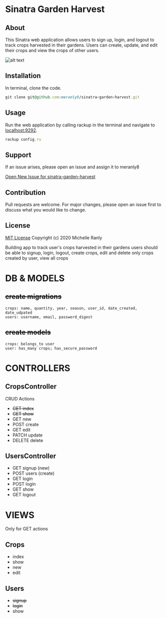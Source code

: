 # Sinatra Garden Harvest
## About
This Sinatra web application allows users to sign up, login, and logout to track crops harvested in their gardens. Users can create, update, and edit their crops and view the crops of other users.

![alt text][logo]

[logo]: https://i.imgur.com/b8lUeeV.jpeg "Garden haul"

## Installation
In terminal, clone the code.
```ruby
git clone git@github.com:meranly8/sinatra-garden-harvest.git
```

## Usage
Run the web application by calling rackup in the terminal and navigate to [localhost:9292](localhost:9292/).
```ruby
rackup config.ru
```

## Support
If an issue arises, please open an issue and assign it to meranly8

[Open New Issue for sinatra-garden-harvest](https://github.com/meranly8/sinatra-garden-harvest/issues/new)

## Contribution
Pull requests are welcome. For major changes, please open an issue first to discuss what you would like to change.

## License
[MIT License](https://choosealicense.com/licenses/mit/)
Copyright (c) 2020 Michelle Ranly


Building app to track user's crops harvested in their gardens
users should be able to signup, login, logout, create crops, edit and delete only crops created by user, view all crops
# DB & MODELS
## ~~create migrations~~
    crops: name, quantity, year, season, user_id, date_created, date_udpated
    users: username, email, password_digest
## ~~create models~~
    crops: belongs_to user
    user: has_many crops; has_secure_password

# CONTROLLERS
## CropsController
CRUD Actions
- ~~GET index~~
- ~~GET show~~
- GET new
- POST create
- GET edit
- PATCH update
- DELETE delete

## UsersController
- GET signup (new)
- POST users (create)
- GET login 
- POST login
- GET show
- GET logout

# VIEWS
Only for GET actions
## Crops
- index
- show
- new
- edit

## Users
- ~~signup~~
- ~~login~~
- show